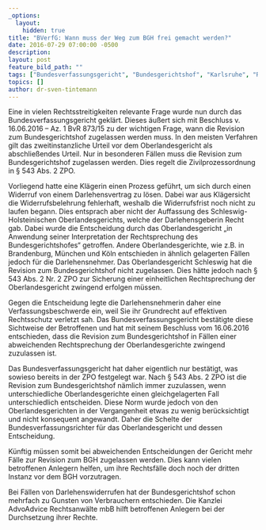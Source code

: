 ```yaml
---
_options:
  layout:
    hidden: true
title: "BVerfG: Wann muss der Weg zum BGH frei gemacht werden?"
date: 2016-07-29 07:00:00 -0500
description:
layout: post
feature_bild_path: ""
tags: ["Bundesverfassungsgericht", "Bundesgerichtshof", "Karlsruhe", "Revision", "Versicherungsrecht", "Urteil", "Advoadvice", "Widerruf"]
topics: []
author: dr-sven-tintemann
---
```


Eine in vielen Rechtsstreitigkeiten relevante Frage wurde nun durch das Bundesverfassungsgericht geklärt. Dieses äußert sich mit Beschluss v. 16.06.2016 – Az. 1 BvR 873/15 zu der wichtigen Frage, wann die Revision zum Bundesgerichtshof zugelassen werden muss. In den meisten Verfahren gilt das zweitinstanzliche Urteil vor dem Oberlandesgericht als abschließendes Urteil. Nur in besonderen Fällen muss die Revision zum Bundesgerichtshof zugelassen werden. Dies regelt die Zivilprozessordnung in § 543 Abs. 2 ZPO.

Vorliegend hatte eine Klägerin einen Prozess geführt, um sich durch einen Widerruf von einem Darlehensvertrag zu lösen. Dabei war aus Klägersicht die Widerrufsbelehrung fehlerhaft, weshalb die Widerrufsfrist noch nicht zu laufen begann. Dies entsprach aber nicht der Auffassung des Schleswig-Holsteinischen Oberlandesgerichts, welche der Darlehensgeberin Recht gab. Dabei wurde die Entscheidung durch das Oberlandesgericht „in Anwendung seiner Interpretation der Rechtsprechung des Bundesgerichtshofes“ getroffen. Andere Oberlandesgerichte, wie z.B. in Brandenburg, München und Köln entschieden in ähnlich gelagerten Fällen jedoch für die Darlehensnehmer. Das Oberlandesgericht Schleswig hat die Revision zum Bundesgerichtshof nicht zugelassen. Dies hätte jedoch nach § 543 Abs. 2 Nr. 2 ZPO zur Sicherung einer einheitlichen Rechtsprechung der Oberlandesgericht zwingend erfolgen müssen.

Gegen die Entscheidung legte die Darlehensnehmerin daher eine Verfassungsbeschwerde ein, weil Sie ihr Grundrecht auf effektiven Rechtsschutz verletzt sah. Das Bundesverfassungsgericht bestätigte diese Sichtweise der Betroffenen und hat mit seinem Beschluss vom 16.06.2016 entschieden, dass die Revision zum Bundesgerichtshof in Fällen einer abweichenden Rechtsprechung der Oberlandesgerichte zwingend zuzulassen ist.

Das Bundesverfassungsgericht hat daher eigentlich nur bestätigt, was sowieso bereits in der ZPO festgelegt war. Nach § 543 Abs. 2 ZPO ist die Revision zum Bundesgerichtshof nämlich immer zuzulassen, wenn unterschiedliche Oberlandesgerichte einen gleichgelagerten Fall unterschiedlich entscheiden. Diese Norm wurde jedoch von den Oberlandesgerichten in der Vergangenheit etwas zu wenig berücksichtigt und nicht konsequent angewandt. Daher die Schelte der Bundesverfassungsrichter für das Oberlandesgericht und dessen Entscheidung.

Künftig müssen somit bei abweichenden Entscheidungen der Gericht mehr Fälle zur Revision zum BGH zugelassen werden. Dies kann vielen betroffenen Anlegern helfen, um ihre Rechtsfälle doch noch der dritten Instanz vor dem BGH vorzutragen.

Bei Fällen von Darlehenswiderrufen hat der Bundesgerichtshof schon mehrfach zu Gunsten von Verbrauchern entschieden. Die Kanzlei AdvoAdvice Rechtsanwälte mbB hilft betroffenen Anlegern bei der Durchsetzung ihrer Rechte.

